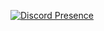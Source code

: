 [![Discord Presence](https://lanyard.cnrad.dev/api/723149720276697089)](https://discord.com/users/723149720276697089)
